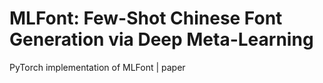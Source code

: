 # MLFont: Few-Shot Chinese Font Generation via Deep Meta-Learning
PyTorch implementation of MLFont | paper
